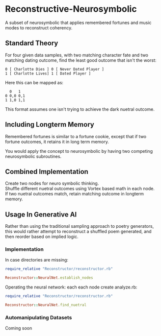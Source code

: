 # Reconstructive-Neurosymbolic
A subset of neurosymbolic that applies remembered fortunes and music modes to reconstruct coherency.

## Standard Theory
For four given data samples, with two matching character fate and two matching dating outcome, find the least good outcome that isn't the worst:

~~~
0 [ Charlotte Dies ] 0 [ Never Dated Player ]
1 [ Charlotte Lives] 1 [ Dated Player ]
~~~

Here this can be mapped as:

~~~
  0   1
0 0,0 0,1
1 1,0 1,1
~~~

This format assumes one isn't trying to achieve the dark nuetral outcome.

## Including Longterm Memory
Remembered fortunes is similar to a fortune cookie, except that if two fortune outcomes, it retains it in long term memory.

You would apply the concept to neurosymbolic by having two competing neurosymbolic subroutines.

## Combined Implementation
Create two nodes for neuro symbolic thinking.<br />
Shuffle different nuetral outcomes using Vortex based math in each node.<br />
If two nuetral outcomes match, retain matching outcome in longterm memory.<br />

## Usage In Generative AI
Rather than using the traditional sampling approach to poetry generators, this would rather attempt to reconstruct a shuffled poem generated, and then reorder based on implied logic.

### Implementation
In case directories are missing:
~~~ruby
require_relative "Reconstructor/reconstructor.rb"

Reconstructor::NeuralNet.establish_nodes
~~~

Operating the neural network: each each node create analyze.rb:

~~~ruby
require_relative "Reconstructor/reconstructor.rb"

Reconstructor::NeuralNet.find_nuetral
~~~

### Automanipulating Datasets
Coming soon
